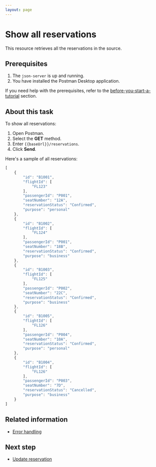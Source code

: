 ```yaml
---
layout: page
---
```



# Show all reservations

 This resource retrieves all the reservations in the source. 

## Prerequisites

1. The ```json-server``` is up and running.
1. You have installed the Postman Desktop application. 

If you need help with the prerequisites, refer to the [before-you-start-a-tutorial](before-you-start-a-tutorial.md) section.

## About this task

To show all reservations:

1. Open Postman. 
1. Select the **GET** method.
1. Enter ```{{baseUrl}}/reservations```.
1. Click **Send**.

Here's a sample of all reservations:

```js
[
    {
        "id": "B1001",
        "flightId": [
            "FL123"
        ],
        "passengerId": "P001",
        "seatNumber": "12A",
        "reservationStatus": "Confirmed",
        "purpose": "personal"
    },
    {
        "id": "B1002",
        "flightId": [
            "FL124"
        ],
        "passengerId": "P001",
        "seatNumber": "18B",
        "reservationStatus": "Confirmed",
        "purpose": "business"
    },
    {
        "id": "B1003",
        "flightId": [
            "FL125"
        ],
        "passengerId": "P002",
        "seatNumber": "22C",
        "reservationStatus": "Confirmed",
        "purpose": "business"
    },
    {
        "id": "B1005",
        "flightId": [
            "FL126"
        ],
        "passengerId": "P004",
        "seatNumber": "10A",
        "reservationStatus": "Confirmed",
        "purpose": "personal"
    },
    {
        "id": "B1004",
        "flightId": [
            "FL126"
        ],
        "passengerId": "P003",
        "seatNumber": "7D",
        "reservationStatus": "Cancelled",
        "purpose": "business"
    }
]
```

## Related information

- [Error handling](../reference/error-handling.md)

## Next step

- [Update reservation](update-reservation.md)



